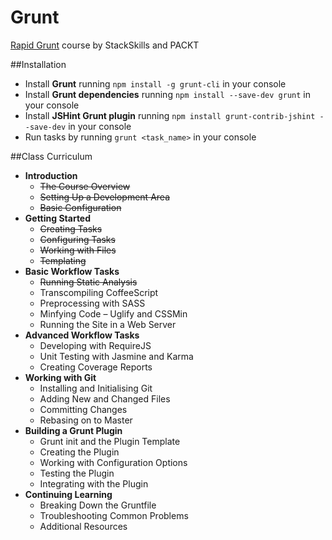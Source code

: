 # Grunt
[Rapid Grunt](https://stackskills.com/courses/enrolled/50330) course by StackSkills and PACKT

##Installation
- Install **Grunt** running `npm install -g grunt-cli` in your console
- Install **Grunt dependencies** running `npm install --save-dev grunt` in your console
- Install **JSHint Grunt plugin** running `npm install grunt-contrib-jshint --save-dev` in your console
- Run tasks by running `grunt <task_name>` in your console

##Class Curriculum
- **Introduction**
	 - ~~The Course Overview~~
	 - ~~Setting Up a Development Area~~
	 - ~~Basic Configuration~~
- **Getting Started**
	 - ~~Creating Tasks~~
	 - ~~Configuring Tasks~~
	 - ~~Working with Files~~
	 - ~~Templating~~
- **Basic Workflow Tasks**
	 - ~~Running Static Analysis~~
	 - Transcompiling CoffeeScript
	 - Preprocessing with SASS
	 - Minfying Code – Uglify and CSSMin
	 - Running the Site in a Web Server
- **Advanced Workflow Tasks**
	 - Developing with RequireJS
	 - Unit Testing with Jasmine and Karma
	 - Creating Coverage Reports
- **Working with Git**
	 - Installing and Initialising Git
	 - Adding New and Changed Files
	 - Committing Changes
	 - Rebasing on to Master
- **Building a Grunt Plugin**
	 - Grunt init and the Plugin Template
	 - Creating the Plugin
	 - Working with Configuration Options
	 - Testing the Plugin
	 - Integrating with the Plugin
- **Continuing Learning**
	 - Breaking Down the Gruntfile
	 - Troubleshooting Common Problems
	 - Additional Resources
